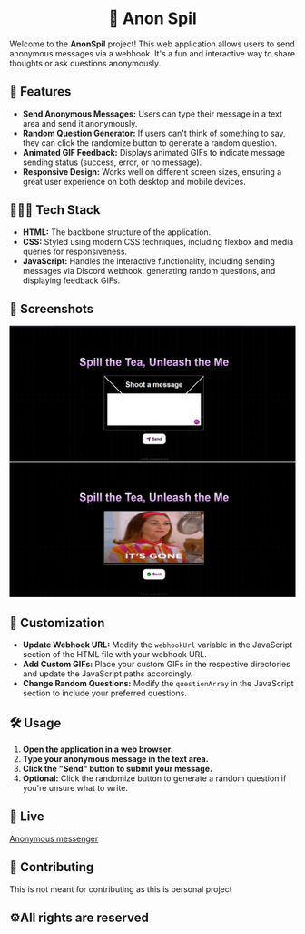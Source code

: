 <h1 align="center"> 📨 Anon Spil </h1>

Welcome to the **AnonSpil** project! This web application allows users to send anonymous messages via a webhook. It's a fun and interactive way to share thoughts or ask questions anonymously.

## 🌟 Features

- **Send Anonymous Messages:** Users can type their message in a text area and send it anonymously.
- **Random Question Generator:** If users can't think of something to say, they can click the randomize button to generate a random question.
- **Animated GIF Feedback:** Displays animated GIFs to indicate message sending status (success, error, or no message).
- **Responsive Design:** Works well on different screen sizes, ensuring a great user experience on both desktop and mobile devices.

## 👩🏻‍💻 Tech Stack

- **HTML:** The backbone structure of the application.
- **CSS:** Styled using modern CSS techniques, including flexbox and media queries for responsiveness.
- **JavaScript:** Handles the interactive functionality, including sending messages via Discord webhook, generating random questions, and displaying feedback GIFs.

## 📸 Screenshots

![Screenshot 1](image/screenshots/screenshot-1.png)
![Screenshot 2](image/screenshots/screenshot-2.png)

## 🎨 Customization

- **Update Webhook URL:** Modify the `webhookUrl` variable in the JavaScript section of the HTML file with your webhook URL.
- **Add Custom GIFs:** Place your custom GIFs in the respective directories and update the JavaScript paths accordingly.
- **Change Random Questions:** Modify the `questionArray` in the JavaScript section to include your preferred questions.

## 🛠️ Usage

1. **Open the application in a web browser.**
2. **Type your anonymous message in the text area.**
3. **Click the "Send" button to submit your message.**
4. **Optional:** Click the randomize button to generate a random question if you're unsure what to write.

## 🚀 Live 
[Anonymous messenger](https://ngl-lite-abheeshta.netlify.app/)

## 🤝 Contributing
This is not meant for contributing as this is personal project

## ⚙️All rights are reserved

